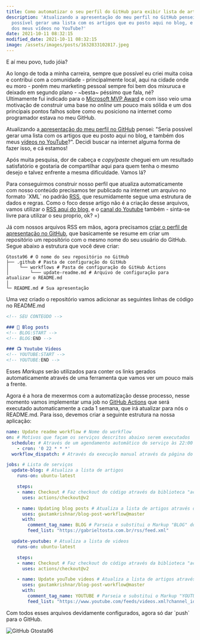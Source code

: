 ```yaml
---
title: Como automatizar o seu perfil do GitHub para exibir lista de artigos e artigos
description: 'Atualizando a apresentação do meu perfil no GitHub pensei: "Seria
  possível gerar uma lista com os artigos que eu posto aqui no blog, e também
  dos meus vídeos no YouTube?'
date: 2021-10-11 08:32:15
modified_date: 2021-10-11 08:32:15
image: /assets/images/posts/1632833102817.jpeg
---
```

E aí meu povo, tudo jóia?

Ao longo de toda a minha carreira, sempre que possível eu criei muita coisa e contribui com a comunidade - principalmente local, aqui na cidade onde eu moro - porém meu marketing pessoal sempre foi bem dos mixuruca e deixado em segundo plano - \~besta\~ péssimo que fala, né?\
Ultimamente fui indicado para o [Microsoft MVP Award](https://mvp.microsoft.com/pt-br/) e com isso veio uma motivação de construir uma base no *online* um pouco mais sólida e um dos principais pontos falhos sobre como eu posiciono na internet como programador estava no meu GitHub.

Atualizando a[ apresentação do meu perfil no GitHub](https://github.com/gtosta96) pensei: "Seria possível gerar uma lista com os artigos que eu posto aqui no blog, e também dos meus [vídeos no YouTube](https://www.youtube.com/channel/UCnn6QwXCmb5kR5rqSQZAo2w)?". Decidi buscar na internet alguma forma de fazer isso, e cá estamos!

Após muita pesquisa, dor de cabeça e *copy/paste* cheguei em um resultado satisfatório e gostaria de compartilhar aqui para quem tenha o mesmo desejo e talvez enfrente a mesma dificuldade. Vamos lá?

Para conseguirmos construir nosso perfil que atualiza automaticamente com nosso conteúdo precisamos ter publicado na internet um arquivo no formato \`XML\` no padrão [RSS](https://pt.wikipedia.org/wiki/RSS), que resumidamente segue uma estrutura de dados e regras. Como o foco desse artigo não é a criação desse arquivos, vamos utilizar o [RSS aqui do blog](https://gabrieltosta.com.br/sitemap.xml), e o [canal do Youtube](https://www.youtube.com/feeds/videos.xml?channel_id=UCnn6QwXCmb5kR5rqSQZAo2w) também - sinta-se livre para utilizar o seu proprio, ok? =)

Já com nossos arquivos RSS em mãos, agora precisamos [criar o perfil de apresentação no GitHub](https://docs.github.com/pt/account-and-profile/setting-up-and-managing-your-github-profile/customizing-your-profile/managing-your-profile-readme), que basicamente se resume em criar um repositório um repositório com o mesmo nome do seu usuário do GitHub. Segue abaixo a estrutura que você deve criar:

```shell
Gtosta96 # O nome do seu repositório no GitHub
├── .github # Pasta de configuração do GitHub
│    └── workflows # Pasta de configuração do GitHub Actions
│        └─── update-readme.md # Arquivo de configuração para atualizar o README.md
│
└─ README.md # Sua apresentação
```

Uma vez criado o repositório vamos adicionar as seguintes linhas de código no README.md

```markdown
<!-- SEU CONTEÚDO -->

### 📕 Blog posts
<!-- BLOG:START -->
<!-- BLOG:END -->

### 📺 Youtube Videos
<!-- YOUTUBE:START -->
<!-- YOUTUBE:END -->
```

Esses *Markups* serão utilizados para conter os links gerados automaticamente através de uma ferramenta que vamos ver um pouco mais a frente.

Agora é a hora de mexermos com a automatização desse processo, nesse momento vamos implementar uma job no [GitHub Actions](https://docs.github.com/pt/actions) que será executado automaticamente a cada 1 semana, que irá atualizar para nós o README.md. Para isso, devemos criar a seguinte estrutura na nossa aplicação:

```yaml
name: Update readme workflow # Nome do workflow
on: # Motivos que façam os serviços descritos abaixo serem executados
  schedule: # Através de um agendamento automático do serviço às 22:00 horas, todos os dias
    - cron: '0 22 * * *'
  workflow_dispatch: # Através da execução manual através da página do GitHub

jobs: # Lista de serviços
  update-blog: # Atualiza a lista de artigos
    runs-on: ubuntu-latest

    steps:
    - name: Checkout # Faz checkout do código através da biblioteca "actions/checkout@v2"
      uses: actions/checkout@v2

    - name: Updating blog posts # Atualiza a lista de artigos através da biblioteca "gautamkrishnar/blog-post-workflow@master"
      uses: gautamkrishnar/blog-post-workflow@master
      with:
        comment_tag_name: BLOG # Parseia e substitui o Markup "BLOG" do README.md com os dados do feed_list
        feed_list: "https://gabrieltosta.com.br/rss/feed.xml"

  update-youtube: # Atualiza a lista de videos
    runs-on: ubuntu-latest

    steps:
    - name: Checkout # Faz checkout do código através da biblioteca "actions/checkout@v2"
      uses: actions/checkout@v2

    - name: Update youTube videos # Atualiza a lista de artigos através da biblioteca "gautamkrishnar/blog-post-workflow@master"
      uses: gautamkrishnar/blog-post-workflow@master
      with:
        comment_tag_name: YOUTUBE # Parseia e substitui o Markup "YOUTUBE" do README.md com os dados do feed_list
        feed_list: "https://www.youtube.com/feeds/videos.xml?channel_id=UCnn6QwXCmb5kR5rqSQZAo2w"
```

Com todos esses arquivos devidamente configurados, agora só dar \`push\` para o GitHub.

![GitHub Gtosta96](/assets/images/posts/screen-shot-2021-10-11-at-21.18.29.png "GitHub Gtosta96")